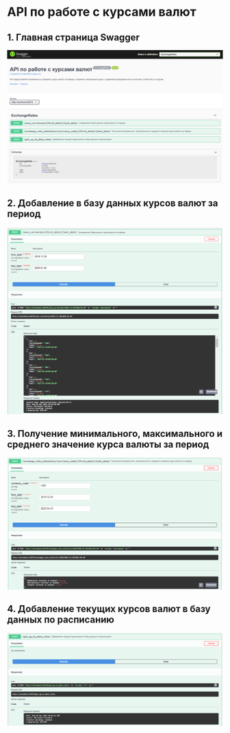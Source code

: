 # API по работе с курсами валют

## 1. Главная страница Swagger

![SwaggerPage](README.assets/SwaggerPage.png)


## 2. Добавление в базу данных курсов валют за период

![SaveCurrencies](README.assets/SaveCurrencies.png)


## 3. Получение минимального, максимального и среднего значение курса валюты за период

![ExchangeRateStatistics](README.assets/ExchangeRateStatistics.png)


## 4. Добавление текущих курсов валют в базу данных по расписанию

![GetUpToDateExchangeRates](README.assets/GetUpToDateExchangeRates.png)
